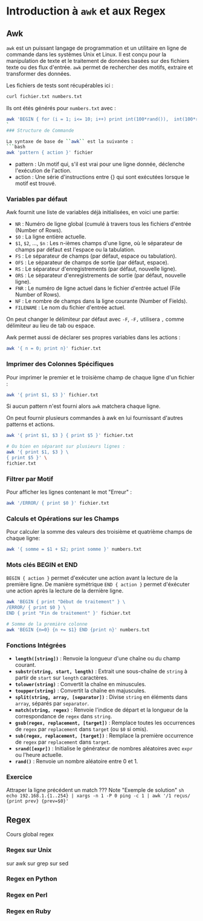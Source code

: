 # Introduction à ``awk`` et aux Regex

## Awk

``awk`` est un puissant langage de programmation et un utilitaire en ligne de commande dans les systèmes Unix et Linux. Il est conçu pour la manipulation de texte et le traitement de données basées sur des fichiers texte ou des flux d'entrée. ``awk`` permet de rechercher des motifs, extraire et transformer des données.


Les fichiers de tests sont récupérables ici :

```sh
curl fichier.txt numbers.txt
```

Ils ont étés générés pour ``numbers.txt`` avec :
```sh
awk 'BEGIN { for (i = 1; i<= 10; i++) print int(100*rand()),  int(100*rand()), int(100*rand()) }' > numbers.txt
`
### Structure de Commande

La syntaxe de base de ``awk`` est la suivante :
```bash
awk 'pattern { action }' fichier
```

   - pattern : Un motif qui, s'il est vrai pour une ligne donnée, déclenche l'exécution de l'action.
   - action : Une série d'instructions entre {} qui sont exécutées lorsque le motif est trouvé.

### Variables par défaut

Awk fournit une liste de variables déjà initialisées, en voici une partie: 

   - ``NR`` : Numéro de ligne global (cumulé à travers tous les fichiers d'entrée (Number of Rows).
   - ``$0`` : La ligne entière actuelle.
   - ``$1``, ``$2``, ..., ``$n`` : Les n-ièmes champs d'une ligne, où le séparateur de champs par défaut est l'espace ou la tabulation.
   - ``FS`` : Le séparateur de champs (par défaut, espace ou tabulation).
   - ``OFS`` : Le séparateur de champs de sortie (par défaut, espace).
   - ``RS`` : Le séparateur d'enregistrements (par défaut, nouvelle ligne).
   - ``ORS`` : Le séparateur d'enregistrements de sortie (par défaut, nouvelle ligne).
   - ``FNR`` : Le numéro de ligne actuel dans le fichier d'entrée actuel (File Number of Rows).
   - ``NF`` : Le nombre de champs dans la ligne courante (Number of Fields).
   - ``FILENAME`` : Le nom du fichier d'entrée actuel.

On peut changer le délimiteur par défaut avec ``-F``, ``-F,`` utilisera ``,`` comme délimiteur au lieu de tab ou espace.

Awk permet aussi de déclarer ses propres variables dans les actions :

```sh
awk '{ n = 0; print n}' fichier.txt
```


### Imprimer des Colonnes Spécifiques

Pour imprimer le premier et le troisième champ de chaque ligne d'un fichier :

```bash
awk '{ print $1, $3 }' fichier.txt
```
Si aucun pattern n'est fourni alors ``awk`` matchera chaque ligne.

On peut fournir plusieurs commandes à awk en lui fournissant d'autres patterns et actions.

```bash
awk '{ print $1, $3 } { print $5 }' fichier.txt

# Ou bien en séparant sur plusieurs lignes :
awk '{ print $1, $3 } \
{ print $5 }' \
fichier.txt
```


### Filtrer par Motif

Pour afficher les lignes contenant le mot "Erreur" :

```bash
awk '/ERROR/ { print $0 }' fichier.txt
```

### Calculs et Opérations sur les Champs

Pour calculer la somme des valeurs des troisième et quatrième champs de chaque ligne:

```bash
awk '{ somme = $1 + $2; print somme }' numbers.txt
```

### Mots clés BEGIN et END 

``BEGIN { action }`` permet d'exécuter une action avant la lecture de la première ligne. De manière symétrique ``END { action }`` permet d'éxécuter une action après la lecture de la dernière ligne.

```sh
awk 'BEGIN { print "Début de traitement" } \
/ERROR/ { print $0 } \
END { print "Fin de traitement" }' fichier.txt
```

```bash
# Somme de la première colonne
awk 'BEGIN {n=0} {n += $1} END {print n}' numbers.txt
```

### Fonctions Intégrées

- **`length([string])`** : Renvoie la longueur d'une chaîne ou du champ courant.
- **`substr(string, start, length)`** : Extrait une sous-chaîne de `string` à partir de `start` sur `length` caractères.
- **`tolower(string)`** : Convertit la chaîne en minuscules.
- **`toupper(string)`** : Convertit la chaîne en majuscules.
- **`split(string, array, [separator])`** : Divise `string` en éléments dans `array`, séparés par `separator`.
- **`match(string, regex)`** : Renvoie l'indice de départ et la longueur de la correspondance de `regex` dans `string`.
- **`gsub(regex, replacement, [target])`** : Remplace toutes les occurrences de `regex` par `replacement` dans `target` (ou `$0` si omis).
- **`sub(regex, replacement, [target])`** : Remplace la première occurrence de `regex` par `replacement` dans `target`.
- **`srand([expr])`** : Initialise le générateur de nombres aléatoires avec `expr` ou l'heure actuelle.
- **`rand()`** : Renvoie un nombre aléatoire entre 0 et 1.


### Exercice
Attraper la ligne précédent un match
??? Note "Exemple de solution"
    ```sh
    echo 192.168.1.{1..254} | xargs -n 1 -P 0 ping -c 1 | awk '/1 reçus/ {print prev} {prev=$0}'
    ```

## Regex
Cours global regex
### Regex sur Unix
sur awk
sur grep
sur sed
### Regex en Python
### Regex en Perl
### Regex en Ruby
